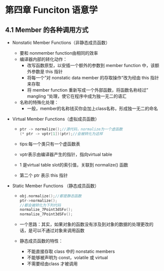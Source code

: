 # 第四章 Funciton 语意学

## 4.1 Member 的各种调用方式

- Nonstatic Member Functions（非静态成员函数）

  - 要和 nonmember function由相同的效率
  - 编译器内部的转化动作：
    - 改写函数原型，以安插一个额外的参数到 member function 中，该额外参数是 this 指针
    - 将每一个”对 nonstatic data member 的存取操作“改为经由 this 指针来存取
    - 将 member function 重新写成一个外部函数，将函数名称经过” mangling “处理，使它在程序中成为独一无二的语汇
  - 名称的特殊化处理：
    - 一般，member的名称钱买你会加上class名称，形成独一无二的命名

- Virtual Member Functions（虚拟成员函数）

  - ```cpp
    ptr -> normalize();//源代码，normalize为一个虚函数
    (* ptr -> vptr[1])(ptr);//会被转化为这样
    ```

  - tips:每一个类只有一个虚函数表

  - vptr表示由编译器产生的指针，指向virtual table

  - 1 是virtual table slot的索引值，关联到 normalize() 函数

  - 第二个 ptr 表示 this 指针

- Static Member Functions （静态成员函数）

  - ```cpp
    obj.normalize();//都是静态函数
    ptr->normalize();
    //都会被转化为下列代码
    normalize_7Point3dSFv();
    normalize_7Point3dSFv();
    ```

  - 一个思路：其实，如果对象的函数没有涉及到对象的数据的处理更改的话，是可以不通过对象来调用函数

  - 静态成员函数的特性：

    - 不能直接存取 class 中的 nonstatic members
    - 不能够被声明为 const，volatile 或 virtual
    - 不需要经由class 才被调用